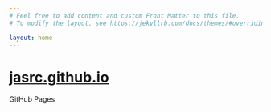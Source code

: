 ```yaml
---
# Feel free to add content and custom Front Matter to this file.
# To modify the layout, see https://jekyllrb.com/docs/themes/#overriding-theme-defaults

layout: home
---
```


# [jasrc.github.io][]

GitHub Pages

[jasrc.github.io]:  https://jasrc.github.io/
